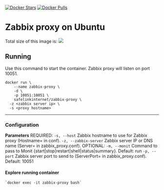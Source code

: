 [![Docker Stars](https://img.shields.io/docker/stars/safelinkinternet/zabbix-proxy.svg)](https://hub.docker.com/r/safelinkinternet/zabbix-proxy/) [![Docker Pulls](https://img.shields.io/docker/pulls/safelinkinternet/zabbix-proxy.svg)](https://hub.docker.com/r/safelinkinternet/zabbix-proxy/)
# Zabbix proxy on Ubuntu

Total size of this image is:
[![](https://badge.imagelayers.io/safelinkinternet/zabbix-proxy:latest.svg)](https://imagelayers.io/?images=safelinkinternet/zabbix-proxy:latest 'Get your own badge on imagelayers.io')


## Running

Use this command to start the container. Zabbix proxy will listen on port 10051.
```
docker run \
	--name zabbix-proxy \
	-d \
	-p 10051:10051 \
	safelinkinternet/zabbix-proxy \
  -z <zabbix server ip> \
  -s <proxy hostname>
```
________________________________________

### Configuration
**Parameters**
    REQUIRED:
      `-s, --host`           Zabbix hostname to use for Zabbix proxy (Hostname= in conf).
      `-z, --zabbix-server`  Zabbix server IP or DNS name (Server= in zabbix_proxy.conf).
    OPTIONAL:
      `-m, --monit`          Command to pass to Monit {start|stop|restart|shell|status|summary}. Default: run
      `-p, --port`           Zabbix server port to send to (ServerPort= in zabbix_proxy.conf). Default: 10051


#### Explore running container

    `docker exec -it zabbix-proxy bash`

